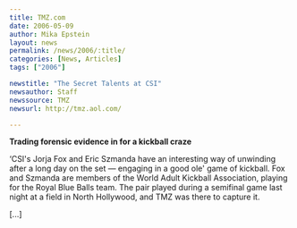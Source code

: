 ```yaml
---
title: TMZ.com
date: 2006-05-09
author: Mika Epstein
layout: news
permalink: /news/2006/:title/
categories: [News, Articles]
tags: ["2006"]

newstitle: "The Secret Talents at CSI"
newsauthor: Staff
newssource: TMZ
newsurl: http://tmz.aol.com/

---
```


**Trading forensic evidence in for a kickball craze**

&#8216;CSI's Jorja Fox and Eric Szmanda have an interesting way of unwinding after a long day on the set &#8212; engaging in a good ole' game of kickball. Fox and Szmanda are members of the World Adult Kickball Association, playing for the Royal Blue Balls team. The pair played during a semifinal game last night at a field in North Hollywood, and TMZ was there to capture it.

[...]


